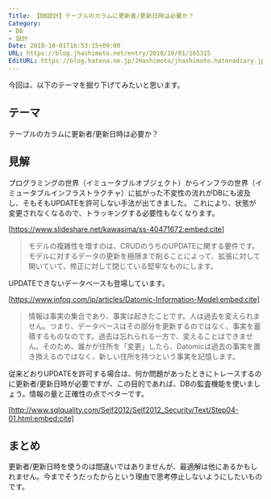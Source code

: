 ```yaml
---
Title: 【DB設計】テーブルのカラムに更新者/更新日時は必要か？
Category:
- DB
- 設計
Date: 2018-10-01T16:53:15+09:00
URL: https://blog.jhashimoto.net/entry/2018/10/01/165315
EditURL: https://blog.hatena.ne.jp/JHashimoto/jhashimoto.hatenadiary.jp/atom/entry/10257846132643218155
---
```


今回は、以下のテーマを掘り下げてみたいと思います。

## テーマ
テーブルのカラムに更新者/更新日時は必要か？

<!-- more -->

## 見解
プログラミングの世界（イミュータブルオブジェクト）からインフラの世界（イミュータブルインフラストラクチャ）に拡がった不変性の流れがDBにも波及し、そもそもUPDATEを許可しない手法が出てきました。
これにより、状態が変更されなくなるので、トラッキングする必要性もなくなります。

[https://www.slideshare.net/kawasima/ss-40471672:embed:cite]

> モデルの複雑性を増すのは、CRUDのうちのUPDATEに関する要件です。
> モデルに対するデータの更新を極限まで削ることによって、拡張に対して開いていて、修正に対して閉じている堅牢なものにします。

UPDATEできないデータベースも登場しています。


[https://www.infoq.com/jp/articles/Datomic-Information-Model:embed:cite]



> 情報は事実の集合であり、事実は起きたことです。人は過去を変えられません。つまり、データベースはその部分を更新するのではなく、事実を蓄積するものなのです。過去は忘れられる一方で、変えることはできません。そのため、誰かが住所を「変更」したら、Datomicは過去の事実を置き換えるのではなく、新しい住所を持つという事実を記憶します。

従来どおりUPDATEを許可する場合は、何か問題があったときにトレースするのに更新者/更新日時が必要ですが、この目的であれば、DBの監査機能を使いましょう。情報の量と正確性の点でベターです。

[http://www.sqlquality.com/Self2012/Self2012_Security/Text/Step04-01.html:embed:cite]

## まとめ
更新者/更新日時を使うのは間違いではありませんが、最適解は他にあるかもしれません。今までそうだったからという理由で思考停止しないようにしたいものです。
